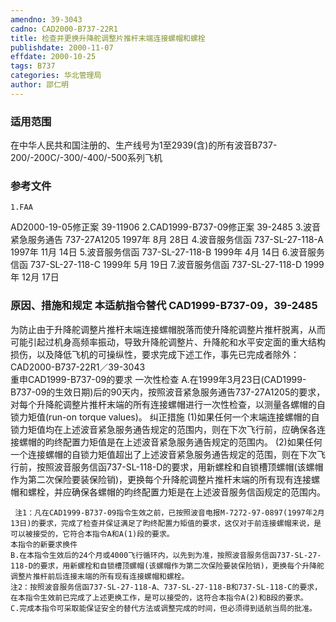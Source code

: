 ```yaml
---
amendno: 39-3043
cadno: CAD2000-B737-22R1
title: 检查并更换升降舵调整片推杆末端连接螺帽和螺栓
publishdate: 2000-11-07
effdate: 2000-10-25
tags: B737
categories: 华北管理局
author: 邵仁明
---
```


### 适用范围 
在中华人民共和国注册的、生产线号为1至2939(含)的所有波音B737-200/-200C/-300/-400/-500系列飞机

<!--more-->
### 参考文件
    1.FAA 
AD2000-19-05修正案 39-11906
    2.CAD1999-B737-09修正案 39-2485
    3.波音紧急服务通告 737-27A1205 1997年 8月 28日
    4.波音服务信函 737-SL-27-118-A  1997年 11月 14日
    5.波音服务信函 737-SL-27-118-B  1999年 4月 14日
    6.波音服务信函 737-SL-27-118-C  1999年 5月 19日
    7.波音服务信函 737-SL-27-118-D  1999年 12月 17日

### 原因、措施和规定 本适航指令替代 CAD1999-B737-09，39-2485
为防止由于升降舵调整片推杆末端连接螺帽脱落而使升降舵调整片推杆脱离，从而可能引起过机身高频率振动，导致升降舵调整片、升降舵和水平安定面的重大结构损伤，以及降低飞机的可操纵性，要求完成下述工作，事先已完成者除外：
  CAD2000-B737-22R1／39-3043   
重申CAD1999-B737-09的要求     一次性检查 
A.在1999年3月23日(CAD1999-B737-09的生效日期)后的90天内，按照波音紧急服务通告737-27A1205的要求，对每个升降舵调整片推杆末端的所有连接螺帽进行一次性检查，以测量各螺帽的自锁力矩值(run-on torque values)。 
    纠正措施 
     (1)如果任何一个末端连接螺帽的自锁力矩值均在上述波音紧急服务通告规定的范围内，则在下次飞行前，应确保各连接螺帽的昀终配置力矩值是在上述波音紧急服务通告规定的范围内。 
     (2)如果任何一个连接螺帽的自锁力矩值超出了上述波音紧急服务通告规定的范围，则在下次飞行前，按照波音服务信函737-SL-118-D的要求，用新螺栓和自锁槽顶螺帽(该螺帽作为第二次保险要装保险销)，更换每个升降舵调整片推杆末端的所有现有连接螺帽和螺栓，并应确保各螺帽的昀终配置力矩是在上述波音服务信函规定的范围内。 

     注1：凡在CAD1999-B737-09指令生效之前，已按照波音电报M-7272-97-0897(1997年2月13日)的要求，完成了检查并保证满足了昀终配置力矩值的要求，这仅对于前连接螺帽来说，是可以被接受的，它符合本指令A和A(1)段的要求。 
    本指令的新要求换件 
    B.在本指令生效后的24个月或4000飞行循环内，以先到为准，按照波音服务信函737-SL-27-118-D的要求，用新螺栓和自锁槽顶螺帽(该螺帽作为第二次保险要装保险销)，更换每个升降舵调整片推杆前后连接末端的所有现有连接螺帽和螺栓。 
    注2：按照波音服务信函737-SL-27-118-A、737-SL-27-118-B和737-SL-118-C的要求，在本指令生效前已完成了上述更换工作，是可以接受的，这符合本指令A(2)和B段的要求。 
    C.完成本指令可采取能保证安全的替代方法或调整完成的时间，但必须得到适航当局的批准。

